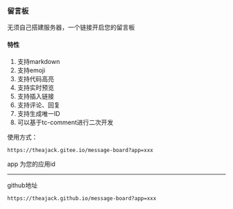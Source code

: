 ### 留言板

无须自己搭建服务器，一个链接开启您的留言板

#### 特性

1. 支持markdown
2. 支持emoji
3. 支持代码高亮
4. 支持实时预览
5. 支持插入链接
6. 支持评论、回复
7. 支持生成唯一ID
8. 可以基于tc-comment进行二次开发

使用方式：

```
https://theajack.gitee.io/message-board?app=xxx
```

app 为您的应用id

----

github地址

```
https://theajack.github.io/message-board?app=xxx
```

